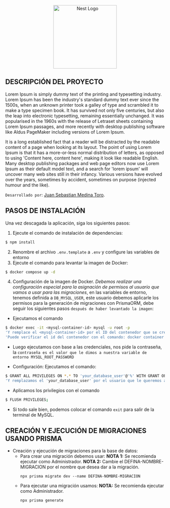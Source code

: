 <p align="center">
  <a href="http://nestjs.com/" target="blank"><img src="https://nestjs.com/img/logo-small.svg" width="200" alt="Nest Logo" /></a>
</p>

## DESCRIPCIÓN DEL PROYECTO ##
Lorem Ipsum is simply dummy text of the printing and typesetting industry. Lorem Ipsum has been the industry's standard dummy text ever since the 1500s, when an unknown printer took a galley of type and scrambled it to make a type specimen book. It has survived not only five centuries, but also the leap into electronic typesetting, remaining essentially unchanged. It was popularised in the 1960s with the release of Letraset sheets containing Lorem Ipsum passages, and more recently with desktop publishing software like Aldus PageMaker including versions of Lorem Ipsum.

It is a long established fact that a reader will be distracted by the readable content of a page when looking at its layout. The point of using Lorem Ipsum is that it has a more-or-less normal distribution of letters, as opposed to using 'Content here, content here', making it look like readable English. Many desktop publishing packages and web page editors now use Lorem Ipsum as their default model text, and a search for 'lorem ipsum' will uncover many web sites still in their infancy. Various versions have evolved over the years, sometimes by accident, sometimes on purpose (injected humour and the like).

``Desarrollado por``: [Juan Sebastian Medina Toro](https://www.linkedin.com/in/juan-sebastian-medina-toro-887491249/).


## PASOS DE INSTALACIÓN ##
Una vez descagada la aplicación, siga los siguientes pasos:
1. Ejecute el comando de instalación de dependencias:
```bash
$ npm install
```
2. Renombre el archivo ``.env.template`` a ``.env`` y configure las variables de entorno
3. Ejecute el comando para levantar la imagen de Docker:
```bash
$ docker compose up -d
```
4. Configuración de la imagen de Docker. *Debemos realizar una configuración especial para la asignación de permisos al usuario que vamos a usar para las migraciones*, en las variables de entorno, tenemos definida a ``DB_MYSQL_USER``, este usuario debemos aplicarle los permisos para la generación de migraciones con PrismaORM, debe seguir los siguientes pasos ``después de haber levantado la imagen``:

- Ejecutamos el comando
```bash
$ docker exec -it <mysql-container-id> mysql -u root -p
'Y remplace el <mysql-container-id> por el ID del contenedor que se creo'.
'Puede verificar el id del contenedor con el comando: docker container ls'
```

- Luego ejecutamos con base a las credenciales, nos pide la contraseña, la ``contraseña es el valor que le dimos a nuestra variable de entorno MYSQL_ROOT_PASSWORD`` 

- Configuración: Ejecutamos el comando:
```bash
$ GRANT ALL PRIVILEGES ON *.* TO 'your_database_user'@'%' WITH GRANT OPTION;
'Y remplazamos el 'your_database_user' por el usuario que le queremos asignar los permisos, la variable de entorno DB_MYSQL_USER'
```

- Aplicamos los privilegios con el comando
```bash
$ FLUSH PRIVILEGES;
```

- Si todo sale bien, podemos colocar el comando ``exit`` para salir de la terminal de MySQL.



## CREACIÓN Y EJECUCIÓN DE MIGRACIONES USANDO PRISMA ##
- Creación y ejecución de migraciones para la base de datos:
  - Para crear una migración debemos usar:
    **NOTA 1:** Se recomienda ejecutar como Administrador.
    **NOTA 2:** Cambie el DEFINA-NOMBRE-MIGRACION por el nombre que desea dar a la migración.
    ```
    npx prisma migrate dev --name DEFINA-NOMBRE-MIGRACION
    ```
  - Para ejecutar una migración usamos:
    **NOTA:** Se recomienda ejecutar como Administrador.
    ```
    npx prisma generate
    ```